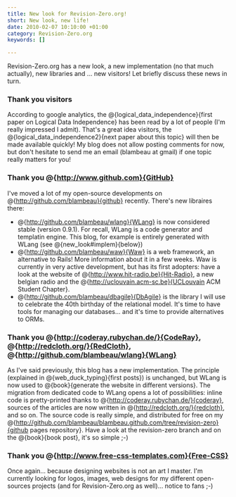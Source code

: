 ```yaml
--- 
title: New look for Revision-Zero.org!
short: New look, new life!
date: 2010-02-07 10:10:00 +01:00
category: Revision-Zero.org
keywords: []

---
```

Revision-Zero.org has a new look, a new implementation (no that much actually), new libraries and ... new visitors! Let briefly discuss these news in turn.

### Thank you visitors

According to google analytics, the @{logical_data_independence}{first paper on Logical Data Independence} has been read by a lot of people (I'm really impressed I admit). That's a great idea visitors, the @{logical_data_independence2}{next paper about this topic} will then be made available quickly! My blog does not allow posting comments for now, but don't hesitate to send me an email (blambeau at gmail) if one topic really matters for you!

### Thank you @{http://www.github.com}{GitHub}

I've moved a lot of my open-source developments on @{http://github.com/blambeau}{github} recently. There's new libraires there: 

* @{http://github.com/blambeau/wlang}{WLang} is now considered stable (version 0.9.1). For recall, WLang is a code generator and templatin engine. This blog, for example is entirely generated with WLang (see @{new_look#implem}{below})
* @{http://github.com/blambeau/waw}{Waw} is a web framework, an alternative to Rails! More information about it in a few weeks. Waw is currently in very active development, but has its first adopters: have a look at the website of @{http://www.hit-radio.be}{Hit-Radio}, a new belgian radio and the @{http://uclouvain.acm-sc.be}{UCLouvain ACM Student Chapter}.
* @{http://github.com/blambeau/dbagile}{DbAgile} is the library I will use to celebrate the 40th birthday of the relational model. It's time to have tools for managing our databases... and it's time to provide alternatives to ORMs.

### Thank you @{http://coderay.rubychan.de/}{CodeRay}, @{http://redcloth.org/}{RedCloth}, @{http://github.com/blambeau/wlang}{WLang}

As I've said previously, this blog has a new implementation. The principle (explained in @{web_duck_typing}{first posts}) is unchanged, but WLang is now used to @{book}{generate the website in different versions}. The migration from dedicated code to WLang opens a lot of possibilities: inline code is pretty-printed thanks to @{http://coderay.rubychan.de/}{coderay}, sources of the articles are now written in @{http://redcloth.org/}{redcloth}, and so on. The source code is really simple, and distributed for free on my @{http://github.com/blambeau/blambeau.github.com/tree/revision-zero}{github pages repository}. Have a look at the revision-zero branch and on the @{book}{book post}, it's so simple ;-)

### Thank you @{http://www.free-css-templates.com}{Free-CSS}

Once again... because designing websites is not an art I master. I'm currently looking for logos, images, web designs for my different open-sources projects (and for Revision-Zero.org as well)... notice to fans ;-)